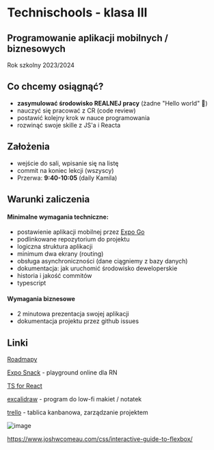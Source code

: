 # Technischools - klasa III

## Programowanie aplikacji mobilnych / biznesowych

Rok szkolny 2023/2024

## Co chcemy osiągnąć?

- **zasymulować środowisko REALNEJ pracy** (żadne "Hello world" 🤢)
- nauczyć się pracować z CR (code review)
- postawić kolejny krok w nauce programowania
- rozwinąć swoje skille z JS'a i Reacta

## Założenia

- wejście do sali, wpisanie się na listę
- commit na koniec lekcji (wszyscy)
- Przerwa: **9:40-10:05** (daily Kamila)

## Warunki zaliczenia

#### Minimalne wymagania techniczne:

- postawienie aplikacji mobilnej przez [Expo Go](https://expo.dev/client)
- podlinkowane repozytorium do projektu
- logiczna struktura aplikacji
- minimum dwa ekrany (routing)
- obsługa asynchroniczności (dane ciągniemy z bazy danych)
- dokumentacja: jak uruchomić środowisko deweloperskie
- historia i jakość commitów
- typescript

#### Wymagania biznesowe

- 2 minutowa prezentacja swojej aplikacji
- dokumentacja projektu przez github issues

## Linki

[Roadmapy](https://roadmap.sh)

[Expo Snack](https://snack.expo.dev/) - playground online dla RN

[TS for React](https://github.com/typescript-cheatsheets/react)

[excalidraw](https://excalidraw.com/) - program do low-fi makiet / notatek

[trello](https://trello.com/home) - tablica kanbanowa, zarządzanie projektem

![image](https://github.com/wojky/technischools/assets/30092820/2ea828f9-dd7a-4426-a32e-ef863e3e0156)

https://www.joshwcomeau.com/css/interactive-guide-to-flexbox/
